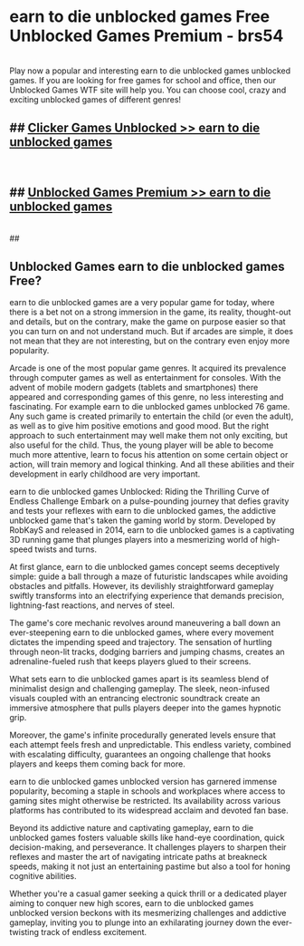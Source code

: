 # earn to die unblocked games  Free Unblocked Games Premium - brs54 <br>
<br>
Play now a popular and interesting earn to die unblocked games unblocked games. If you are looking for free games for school and office, then our Unblocked Games WTF site will help you. You can choose cool, crazy and exciting unblocked games of different genres!


## ##  [Clicker Games Unblocked >> earn to die unblocked games](http://freeplayer.one?title=earn_to_die_unblocked_games&ref=UGames)
  <br>

##  ## [Unblocked Games Premium >> earn to die unblocked games](http://freeplayer.one?title=earn_to_die_unblocked_games&ref=UGames)
  <br>
  ##



## Unblocked Games earn to die unblocked games Free?

earn to die unblocked games are a very popular game for today, where there is a bet not on a strong immersion in the game, its reality, thought-out and details, but on the contrary, make the game on purpose easier so that you can turn on and not understand much. But if arcades are simple, it does not mean that they are not interesting, but on the contrary even enjoy more popularity.

Arcade is one of the most popular game genres. It acquired its prevalence through computer games as well as entertainment for consoles. With the advent of mobile modern gadgets (tablets and smartphones) there appeared and corresponding games of this genre, no less interesting and fascinating. For example earn to die unblocked games unblocked 76 game. Any such game is created primarily to entertain the child (or even the adult), as well as to give him positive emotions and good mood. But the right approach to such entertainment may well make them not only exciting, but also useful for the child. Thus, the young player will be able to become much more attentive, learn to focus his attention on some certain object or action, will train memory and logical thinking. And all these abilities and their development in early childhood are very important.

earn to die unblocked games Unblocked: Riding the Thrilling Curve of Endless Challenge
Embark on a pulse-pounding journey that defies gravity and tests your reflexes with earn to die unblocked games, the addictive unblocked game that's taken the gaming world by storm. Developed by RobKayS and released in 2014, earn to die unblocked games is a captivating 3D running game that plunges players into a mesmerizing world of high-speed twists and turns.

At first glance, earn to die unblocked games concept seems deceptively simple: guide a ball through a maze of futuristic landscapes while avoiding obstacles and pitfalls. However, its devilishly straightforward gameplay swiftly transforms into an electrifying experience that demands precision, lightning-fast reactions, and nerves of steel.

The game's core mechanic revolves around maneuvering a ball down an ever-steepening earn to die unblocked games, where every movement dictates the impending speed and trajectory. The sensation of hurtling through neon-lit tracks, dodging barriers and jumping chasms, creates an adrenaline-fueled rush that keeps players glued to their screens.

What sets earn to die unblocked games apart is its seamless blend of minimalist design and challenging gameplay. The sleek, neon-infused visuals coupled with an entrancing electronic soundtrack create an immersive atmosphere that pulls players deeper into the games hypnotic grip.

Moreover, the game's infinite procedurally generated levels ensure that each attempt feels fresh and unpredictable. This endless variety, combined with escalating difficulty, guarantees an ongoing challenge that hooks players and keeps them coming back for more.

earn to die unblocked games unblocked version has garnered immense popularity, becoming a staple in schools and workplaces where access to gaming sites might otherwise be restricted. Its availability across various platforms has contributed to its widespread acclaim and devoted fan base.

Beyond its addictive nature and captivating gameplay, earn to die unblocked games fosters valuable skills like hand-eye coordination, quick decision-making, and perseverance. It challenges players to sharpen their reflexes and master the art of navigating intricate paths at breakneck speeds, making it not just an entertaining pastime but also a tool for honing cognitive abilities.

Whether you're a casual gamer seeking a quick thrill or a dedicated player aiming to conquer new high scores, earn to die unblocked games unblocked version beckons with its mesmerizing challenges and addictive gameplay, inviting you to plunge into an exhilarating journey down the ever-twisting track of endless excitement.